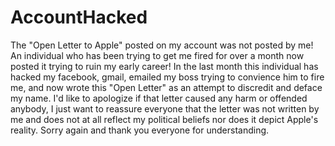 # AccountHacked
The "Open Letter to Apple" posted on my account was not posted by me! An individual who has been trying to get me fired for over a month now posted it trying to ruin my early career! In the last month this individual has hacked my facebook, gmail, emailed my boss trying to convience him to fire me, and now wrote this "Open Letter" as an attempt to discredit and deface my name. I'd like to apologize if that letter caused any harm or offended anybody, I just want to reassure everyone that the letter was not written by me and does not at all reflect my political beliefs nor does it depict Apple's reality. Sorry again and thank you everyone for understanding. 


